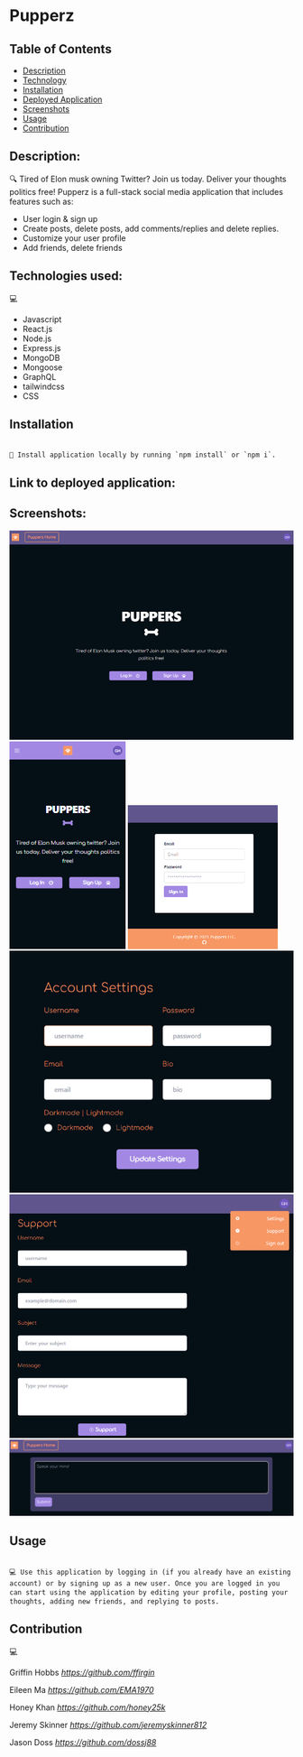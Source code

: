 # Pupperz


## Table of Contents

- [Description](#description)
- [Technology](#technology)
- [Installation](#installation)
- [Deployed Application](#deployedapplication)
- [Screenshots](#screenshots)
- [Usage](#usage)
- [Contribution](#contribution)

## Description:
🔍 Tired of Elon musk owning Twitter? Join us today. Deliver your thoughts politics free! Pupperz is a full-stack social media application that includes features such as:
- User login & sign up
- Create posts, delete posts, add comments/replies and delete replies. 
- Customize your user profile
- Add friends, delete friends 
   

## Technologies used:
💻

- Javascript 
- React.js
- Node.js
- Express.js
- MongoDB
- Mongoose
- GraphQL
- tailwindcss
- CSS

## Installation

```

💾 Install application locally by running `npm install` or `npm i`. 

```

## Link to deployed application: 


## Screenshots:

![portfolio screenshot](/client/src/assets/puppersscreen.png)
![portfolio screenshot](/client/src/assets/puppersmobile.png)
![portfolio screenshot](/client/src/assets/loginscreen.png)
![portfolio screenshot](/client/src/assets/settingsscreen.png)
![portfolio screenshot](/client/src/assets/supportscreen.png) 
![portfolio screenshot](/client/src/assets/postscreen.png)
 

## Usage

```

💻 Use this application by logging in (if you already have an existing account) or by signing up as a new user. Once you are logged in you can start using the application by editing your profile, posting your thoughts, adding new friends, and replying to posts. 

```
     
## Contribution
💻

Griffin Hobbs
*https://github.com/ffirgin*

Eileen Ma
*https://github.com/EMA1970*

Honey Khan
*https://github.com/honey25k*

Jeremy Skinner 
*https://github.com/jeremyskinner812*

Jason Doss
*https://github.com/dossj88*
